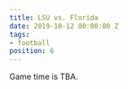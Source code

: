 ```yaml
---
title: LSU vs. Florida
date: 2019-10-12 00:00:00 Z
tags:
- football
position: 6
---
```


Game time is TBA.